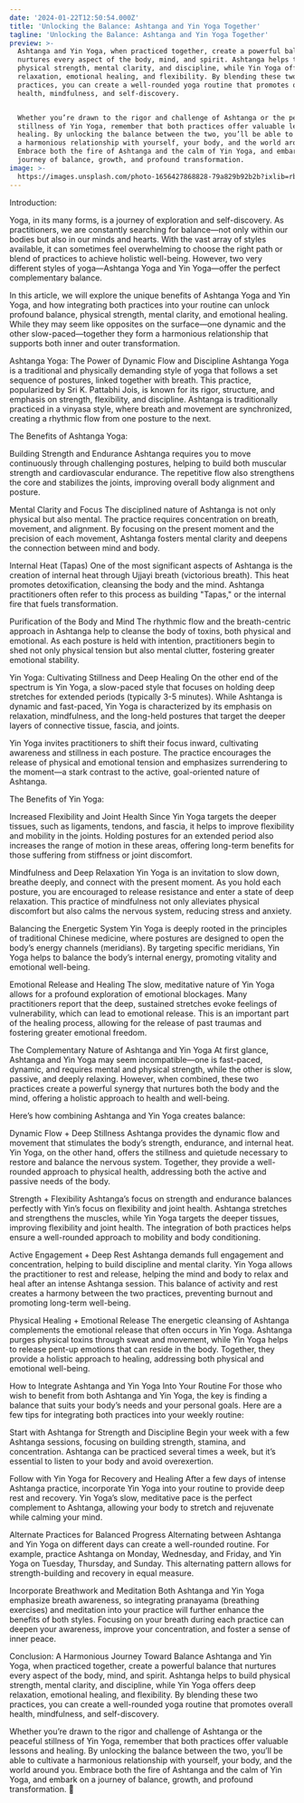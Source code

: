 ```yaml
---
date: '2024-01-22T12:50:54.000Z'
title: 'Unlocking the Balance: Ashtanga and Yin Yoga Together'
tagline: 'Unlocking the Balance: Ashtanga and Yin Yoga Together'
preview: >-
  Ashtanga and Yin Yoga, when practiced together, create a powerful balance that
  nurtures every aspect of the body, mind, and spirit. Ashtanga helps to build
  physical strength, mental clarity, and discipline, while Yin Yoga offers deep
  relaxation, emotional healing, and flexibility. By blending these two
  practices, you can create a well-rounded yoga routine that promotes overall
  health, mindfulness, and self-discovery.


  Whether you’re drawn to the rigor and challenge of Ashtanga or the peaceful
  stillness of Yin Yoga, remember that both practices offer valuable lessons and
  healing. By unlocking the balance between the two, you’ll be able to cultivate
  a harmonious relationship with yourself, your body, and the world around you.
  Embrace both the fire of Ashtanga and the calm of Yin Yoga, and embark on a
  journey of balance, growth, and profound transformation. 
image: >-
  https://images.unsplash.com/photo-1656427868828-79a829b92b2b?ixlib=rb-1.2.1&ixid=MnwxMjA3fDB8MHxwaG90by1wYWdlfHx8fGVufDB8fHx8&auto=format&fit=crop&w=1332&q=80
---
```

Introduction:

Yoga, in its many forms, is a journey of exploration and self-discovery. As practitioners, we are constantly searching for balance—not only within our bodies but also in our minds and hearts. With the vast array of styles available, it can sometimes feel overwhelming to choose the right path or blend of practices to achieve holistic well-being. However, two very different styles of yoga—Ashtanga Yoga and Yin Yoga—offer the perfect complementary balance.

In this article, we will explore the unique benefits of Ashtanga Yoga and Yin Yoga, and how integrating both practices into your routine can unlock profound balance, physical strength, mental clarity, and emotional healing. While they may seem like opposites on the surface—one dynamic and the other slow-paced—together they form a harmonious relationship that supports both inner and outer transformation.

Ashtanga Yoga: The Power of Dynamic Flow and Discipline
Ashtanga Yoga is a traditional and physically demanding style of yoga that follows a set sequence of postures, linked together with breath. This practice, popularized by Sri K. Pattabhi Jois, is known for its rigor, structure, and emphasis on strength, flexibility, and discipline. Ashtanga is traditionally practiced in a vinyasa style, where breath and movement are synchronized, creating a rhythmic flow from one posture to the next.

The Benefits of Ashtanga Yoga:

Building Strength and Endurance
Ashtanga requires you to move continuously through challenging postures, helping to build both muscular strength and cardiovascular endurance. The repetitive flow also strengthens the core and stabilizes the joints, improving overall body alignment and posture.

Mental Clarity and Focus
The disciplined nature of Ashtanga is not only physical but also mental. The practice requires concentration on breath, movement, and alignment. By focusing on the present moment and the precision of each movement, Ashtanga fosters mental clarity and deepens the connection between mind and body.

Internal Heat (Tapas)
One of the most significant aspects of Ashtanga is the creation of internal heat through Ujjayi breath (victorious breath). This heat promotes detoxification, cleansing the body and the mind. Ashtanga practitioners often refer to this process as building "Tapas," or the internal fire that fuels transformation.

Purification of the Body and Mind
The rhythmic flow and the breath-centric approach in Ashtanga help to cleanse the body of toxins, both physical and emotional. As each posture is held with intention, practitioners begin to shed not only physical tension but also mental clutter, fostering greater emotional stability.

Yin Yoga: Cultivating Stillness and Deep Healing
On the other end of the spectrum is Yin Yoga, a slow-paced style that focuses on holding deep stretches for extended periods (typically 3-5 minutes). While Ashtanga is dynamic and fast-paced, Yin Yoga is characterized by its emphasis on relaxation, mindfulness, and the long-held postures that target the deeper layers of connective tissue, fascia, and joints.

Yin Yoga invites practitioners to shift their focus inward, cultivating awareness and stillness in each posture. The practice encourages the release of physical and emotional tension and emphasizes surrendering to the moment—a stark contrast to the active, goal-oriented nature of Ashtanga.

The Benefits of Yin Yoga:

Increased Flexibility and Joint Health
Since Yin Yoga targets the deeper tissues, such as ligaments, tendons, and fascia, it helps to improve flexibility and mobility in the joints. Holding postures for an extended period also increases the range of motion in these areas, offering long-term benefits for those suffering from stiffness or joint discomfort.

Mindfulness and Deep Relaxation
Yin Yoga is an invitation to slow down, breathe deeply, and connect with the present moment. As you hold each posture, you are encouraged to release resistance and enter a state of deep relaxation. This practice of mindfulness not only alleviates physical discomfort but also calms the nervous system, reducing stress and anxiety.

Balancing the Energetic System
Yin Yoga is deeply rooted in the principles of traditional Chinese medicine, where postures are designed to open the body’s energy channels (meridians). By targeting specific meridians, Yin Yoga helps to balance the body’s internal energy, promoting vitality and emotional well-being.

Emotional Release and Healing
The slow, meditative nature of Yin Yoga allows for a profound exploration of emotional blockages. Many practitioners report that the deep, sustained stretches evoke feelings of vulnerability, which can lead to emotional release. This is an important part of the healing process, allowing for the release of past traumas and fostering greater emotional freedom.

The Complementary Nature of Ashtanga and Yin Yoga
At first glance, Ashtanga and Yin Yoga may seem incompatible—one is fast-paced, dynamic, and requires mental and physical strength, while the other is slow, passive, and deeply relaxing. However, when combined, these two practices create a powerful synergy that nurtures both the body and the mind, offering a holistic approach to health and well-being.

Here’s how combining Ashtanga and Yin Yoga creates balance:

Dynamic Flow + Deep Stillness
Ashtanga provides the dynamic flow and movement that stimulates the body’s strength, endurance, and internal heat. Yin Yoga, on the other hand, offers the stillness and quietude necessary to restore and balance the nervous system. Together, they provide a well-rounded approach to physical health, addressing both the active and passive needs of the body.

Strength + Flexibility
Ashtanga’s focus on strength and endurance balances perfectly with Yin’s focus on flexibility and joint health. Ashtanga stretches and strengthens the muscles, while Yin Yoga targets the deeper tissues, improving flexibility and joint health. The integration of both practices helps ensure a well-rounded approach to mobility and body conditioning.

Active Engagement + Deep Rest
Ashtanga demands full engagement and concentration, helping to build discipline and mental clarity. Yin Yoga allows the practitioner to rest and release, helping the mind and body to relax and heal after an intense Ashtanga session. This balance of activity and rest creates a harmony between the two practices, preventing burnout and promoting long-term well-being.

Physical Healing + Emotional Release
The energetic cleansing of Ashtanga complements the emotional release that often occurs in Yin Yoga. Ashtanga purges physical toxins through sweat and movement, while Yin Yoga helps to release pent-up emotions that can reside in the body. Together, they provide a holistic approach to healing, addressing both physical and emotional well-being.

How to Integrate Ashtanga and Yin Yoga Into Your Routine
For those who wish to benefit from both Ashtanga and Yin Yoga, the key is finding a balance that suits your body’s needs and your personal goals. Here are a few tips for integrating both practices into your weekly routine:

Start with Ashtanga for Strength and Discipline
Begin your week with a few Ashtanga sessions, focusing on building strength, stamina, and concentration. Ashtanga can be practiced several times a week, but it’s essential to listen to your body and avoid overexertion.

Follow with Yin Yoga for Recovery and Healing
After a few days of intense Ashtanga practice, incorporate Yin Yoga into your routine to provide deep rest and recovery. Yin Yoga’s slow, meditative pace is the perfect complement to Ashtanga, allowing your body to stretch and rejuvenate while calming your mind.

Alternate Practices for Balanced Progress
Alternating between Ashtanga and Yin Yoga on different days can create a well-rounded routine. For example, practice Ashtanga on Monday, Wednesday, and Friday, and Yin Yoga on Tuesday, Thursday, and Sunday. This alternating pattern allows for strength-building and recovery in equal measure.

Incorporate Breathwork and Meditation
Both Ashtanga and Yin Yoga emphasize breath awareness, so integrating pranayama (breathing exercises) and meditation into your practice will further enhance the benefits of both styles. Focusing on your breath during each practice can deepen your awareness, improve your concentration, and foster a sense of inner peace.

Conclusion: A Harmonious Journey Toward Balance
Ashtanga and Yin Yoga, when practiced together, create a powerful balance that nurtures every aspect of the body, mind, and spirit. Ashtanga helps to build physical strength, mental clarity, and discipline, while Yin Yoga offers deep relaxation, emotional healing, and flexibility. By blending these two practices, you can create a well-rounded yoga routine that promotes overall health, mindfulness, and self-discovery.

Whether you’re drawn to the rigor and challenge of Ashtanga or the peaceful stillness of Yin Yoga, remember that both practices offer valuable lessons and healing. By unlocking the balance between the two, you’ll be able to cultivate a harmonious relationship with yourself, your body, and the world around you. Embrace both the fire of Ashtanga and the calm of Yin Yoga, and embark on a journey of balance, growth, and profound transformation. 🌸

